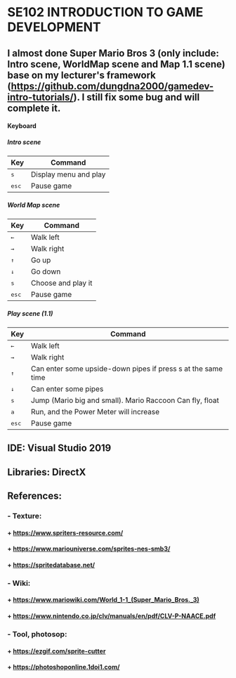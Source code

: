 # SE102 INTRODUCTION TO GAME DEVELOPMENT
## I almost done Super Mario Bros 3 (only include: Intro scene, WorldMap scene and Map 1.1 scene) base on my lecturer's framework (https://github.com/dungdna2000/gamedev-intro-tutorials/). I still fix some bug and will complete it.

#### Keyboard
##### Intro scene

| Key                         | Command              |
|-----------------------------|----------------------|
| <kbd>s</kbd>                | Display menu and play|
| <kbd>esc</kbd>              | Pause game           |

##### World Map scene

| Key                         | Command              |
|-----------------------------|----------------------|
| <kbd>←</kbd>                | Walk left            |
| <kbd>→</kbd>                | Walk right           |
| <kbd>↑</kbd>                | Go up                |
| <kbd>↓</kbd>                | Go down              |
| <kbd>s</kbd>                | Choose and play it   |
| <kbd>esc</kbd>              | Pause game           |

##### Play scene (1.1)

| Key                         | Command                                                     |
|-----------------------------|-------------------------------------------------------------|
| <kbd>←</kbd>                | Walk left                                                   |
| <kbd>→</kbd>                | Walk right                                                  |
| <kbd>↑</kbd>                | Can enter some upside-down pipes if press s at the same time|
| <kbd>↓</kbd>                | Can enter some pipes                                        |
| <kbd>s</kbd>                | Jump (Mario big and small). Mario Raccoon Can fly, float    |
| <kbd>a</kbd>                | Run, and the Power Meter will increase                      |
| <kbd>esc</kbd>              | Pause game                                                  |

## IDE: Visual Studio 2019

## Libraries: DirectX

## References: 
### - Texture:
####    + https://www.spriters-resource.com/
####    + https://www.mariouniverse.com/sprites-nes-smb3/
####    + https://spritedatabase.net/
### - Wiki:
####    + https://www.mariowiki.com/World_1-1_(Super_Mario_Bros._3)
####    + https://www.nintendo.co.jp/clv/manuals/en/pdf/CLV-P-NAACE.pdf
### - Tool, photosop:
####    + https://ezgif.com/sprite-cutter
####    + https://photoshoponline.1doi1.com/